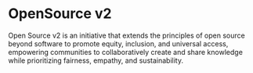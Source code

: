 # OpenSource v2
Open Source v2 is an initiative that extends the principles of open source beyond software to promote equity, inclusion, and universal access, empowering communities to collaboratively create and share knowledge while prioritizing fairness, empathy, and sustainability.
